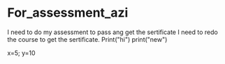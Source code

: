 # For_assessment_azi
I need to do my assessment to pass ang get the sertificate
I need to redo the course to get the sertificate.
Print("hi")
print("new")

x=5;
y=10

